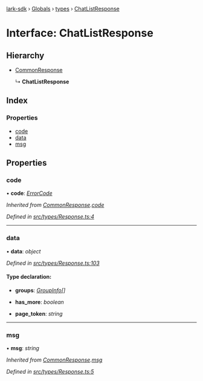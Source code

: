 [lark-sdk](../README.md) › [Globals](../globals.md) › [types](../modules/types.md) › [ChatListResponse](types.chatlistresponse.md)

# Interface: ChatListResponse

## Hierarchy

* [CommonResponse](types.commonresponse.md)

  ↳ **ChatListResponse**

## Index

### Properties

* [code](types.chatlistresponse.md#code)
* [data](types.chatlistresponse.md#data)
* [msg](types.chatlistresponse.md#msg)

## Properties

###  code

• **code**: *[ErrorCode](../modules/types.md#errorcode)*

*Inherited from [CommonResponse](types.commonresponse.md).[code](types.commonresponse.md#code)*

*Defined in [src/types/Response.ts:4](https://github.com/TbhT/lark-sdk/blob/e3605bb/src/types/Response.ts#L4)*

___

###  data

• **data**: *object*

*Defined in [src/types/Response.ts:103](https://github.com/TbhT/lark-sdk/blob/e3605bb/src/types/Response.ts#L103)*

#### Type declaration:

* **groups**: *[GroupInfo](types.groupinfo.md)[]*

* **has_more**: *boolean*

* **page_token**: *string*

___

###  msg

• **msg**: *string*

*Inherited from [CommonResponse](types.commonresponse.md).[msg](types.commonresponse.md#msg)*

*Defined in [src/types/Response.ts:5](https://github.com/TbhT/lark-sdk/blob/e3605bb/src/types/Response.ts#L5)*
